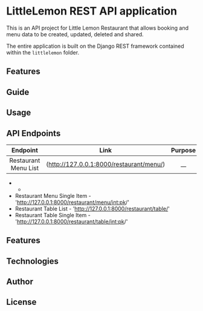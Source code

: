 # LittleLemon REST API application

This is an API project for Little Lemon Restaurant that allows booking and menu data to be created, updated, deleted and shared.

The entire application is built on the Django REST framework  contained within the `littlelemon` folder.


## Features

## Guide

## Usage

## API Endpoints
|Endpoint |Link   |Purpose  |
| :---:   | :---: | :---: |
| Restaurant Menu List | (http://127.0.0.1:8000/restaurant/menu/)   | __   |

*  - 
* Restaurant Menu Single Item - 'http://127.0.0.1:8000/restaurant/menu/<int:pk>/'
* Restaurant Table List - 'http://127.0.0.1:8000/restaurant/table/'
* Restaurant Table Single Item - 'http://127.0.0.1:8000/restaurant/table/<int:pk>/'

## Features

## Technologies

## Author

## License



